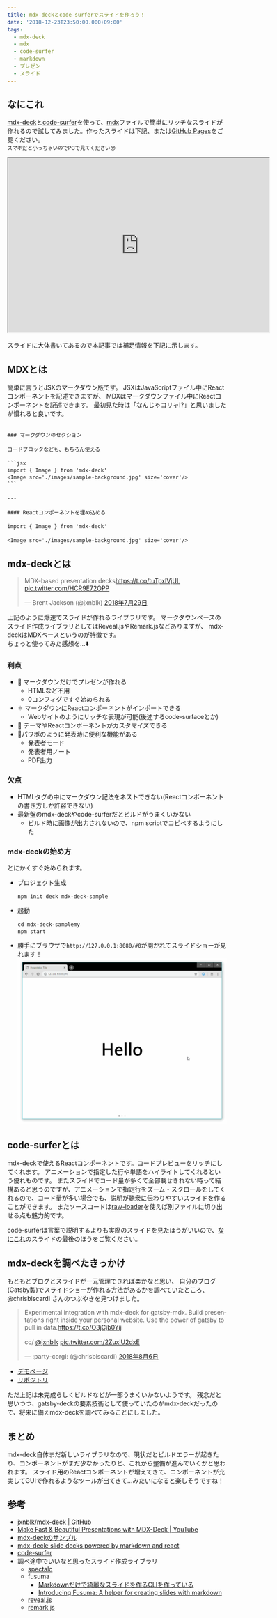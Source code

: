 ```yaml
---
title: mdx-deckとcode-surferでスライドを作ろう！
date: '2018-12-23T23:50:00.000+09:00'
tags:
  - mdx-deck
  - mdx
  - code-surfer
  - markdown
  - プレゼン
  - スライド
---
```


## なにこれ

[mdx-deck](https://github.com/jxnblk/mdx-deck)と[code-surfer](https://github.com/pomber/code-surfer)を使って、[mdx](https://github.com/mdx-js/mdx)ファイルで簡単にリッチなスライドが作れるので試してみました。作ったスライドは下記、または[GitHub Pages](https://takumon.github.io/mdx-deck-sample)をご覧ください。<br>
<small>スマホだと小っちゃいのでPCで見てください:dizzy_face:</small>

<iframe 
  src="https://takumon.github.io/mdx-deck-sample" 
  width="600" 
  height="400"
  ></iframe>


スライドに大体書いてあるので本記事では補足情報を下記に示します。



## MDXとは

簡単に言うとJSXのマークダウン版です。
JSXはJavaScriptファイル中にReactコンポーネントを記述できますが、
MDXはマークダウンファイル中にReactコンポーネントを記述できます。
最初見た時は「なんじゃコリャ!?」と思いましたが慣れると良いです。



````jsx:title=mdxサンプル

### マークダウンのセクション

コードブロックなども、もちろん使える

```jsx
import { Image } from 'mdx-deck'
<Image src='./images/sample-background.jpg' size='cover'/>
```

---

#### Reactコンポーネントを埋め込める

import { Image } from 'mdx-deck'

<Image src='./images/sample-background.jpg' size='cover'/>

````


## mdx-deckとは

<blockquote class="twitter-tweet" data-lang="ja">
  <p lang="en" dir="ltr">MDX-based presentation decks<a href="https://t.co/tuTpxlVjUL">https://t.co/tuTpxlVjUL</a> <a href="https://t.co/HCR9E72OPP">pic.twitter.com/HCR9E72OPP</a>
  </p>
  &mdash; Brent Jackson (@jxnblk) <a href="https://twitter.com/jxnblk/status/1023667155324346373?ref_src=twsrc%5Etfw">2018年7月29日</a>
</blockquote>
<script async src="https://platform.twitter.com/widgets.js" charset="utf-8"></script>


上記のように爆速でスライドが作れるライブラリです。
マークダウンベースのスライド作成ライブラリとしてはReveal.jsやRemark.jsなどありますが、
mdx-deckはMDXベースというのが特徴です。<br>
ちょっと使ってみた感想を...:arrow_down:

### 利点

* 📝 マークダウンだけでプレゼンが作れる
    * HTMLなど不用
    * 0コンフィグですぐ始められる
* ⚛️ マークダウンにReactコンポーネントがインポートできる
    * Webサイトのようにリッチな表現が可能(後述するcode-surfaceとか)
* 💅 テーマやReactコンポーネントがカスタマイズできる
* 💁パワポのように発表時に便利な機能がある
    *  発表者モード
    *  発表者用ノート
    *  PDF出力


### 欠点

* HTMLタグの中にマークダウン記法をネストできない(Reactコンポーネントの書き方しか許容できない)
* 最新盤のmdx-deckやcode-surferだとビルドがうまくいかない
  * ビルド時に画像が出力されないので、npm scriptでコピペするようにした


### mdx-deckの始め方

とにかくすぐ始められます。

* プロジェクト生成
  ```
  npm init deck mdx-deck-sample
  ```
* 起動
  ```
  cd mdx-deck-samplemy
  npm start
  ```
* 勝手にブラウザで`http://127.0.0.1:8080/#0`が開かれてスライドショーが見れます！
  ![mdx-deck-start](./mdx-deck-sample.gif)


## code-surferとは

mdx-deckで使えるReactコンポーネントです。コードプレビューをリッチにしてくれます。
アニメーションで指定した行や単語をハイライトしてくれるという優れものです。
またスライドでコード量が多くて全部載せきれない時って結構あると思うのですが、アニメーションで指定行をズーム・スクロールをしてくれるので、コード量が多い場合でも、説明が聴衆に伝わりやすいスライドを作ることができます。
またソースコードは[raw-loader](https://github.com/webpack-contrib/raw-loader)を使えば別ファイルに切り出せる点も魅力的です。<br>

code-surferは言葉で説明するよりも実際のスライドを見たほうがいいので、[なにこれ](#なにこれ)のスライドの最後のほうをご覧ください。


## mdx-deckを調べたきっかけ

もともとブログとスライドが一元管理できれば楽かなと思い、
自分のブログ(Gatsby製)でスライドショーが作れる方法があるかを調べていたところ、
@chrisbiscardi さんのつぶやきを見つけました。

<blockquote class="twitter-tweet" data-lang="ja">
  <p lang="en" dir="ltr">Experimental integration with mdx-deck for gatsby-mdx. Build presentations right inside your personal website. Use the power of gatsby to pull in data.<a href="https://t.co/O3jCjb0Yij">https://t.co/O3jCjb0Yij</a><br> <br>cc/ <a href="https://twitter.com/jxnblk?ref_src=twsrc%5Etfw">@jxnblk</a> <a href="https://t.co/2ZuxlU2dxE">pic.twitter.com/2ZuxlU2dxE</a>
  </p>&mdash; :party-corgi: (@chrisbiscardi) <a href="https://twitter.com/chrisbiscardi/status/1026305119652958209?ref_src=twsrc%5Etfw">2018年8月6日</a>
</blockquote>
<script async src="https://platform.twitter.com/widgets.js" charset="utf-8"></script>

* [デモページ](https://deploy-preview-43--gatsby-mdx-kitchen-sink.netlify.com/)
* [リポジトリ](https://github.com/ChristopherBiscardi/gatsby-mdx/tree/master/examples/kitchen-sink)

ただ上記は未完成らしくビルドなどが一部うまくいかないようです。
残念だと思いつつ、gatsby-deckの要素技術として使っていたのがmdx-deckだったので、将来に備えmdx-deckを調べてみることにしました。


## まとめ

mdx-deck自体まだ新しいライブラリなので、現状だとビルドエラーが起きたり、コンポーネントがまだ少なかったりと、これから整備が進んでいくかと思われます。
スライド用のReactコンポーネントが増えてきて、コンポーネントが充実してGUIで作れるようなツールが出てきて...みたいになると楽しそうですね！


## 参考

* [jxnblk/mdx-deck | GitHub](https://github.com/jxnblk/mdx-deck)
* [Make Fast & Beautiful Presentations with MDX-Deck | YouTube](https://www.youtube.com/watch?v=LvP2EqCiQMg)
* [mdx-deckのサンプル](https://github.com/kentcdodds/simply-react)
* [mdx-deck: slide decks powered by markdown and react](https://blog.kentcdodds.com/mdx-deck-slide-decks-powered-by-markdown-and-react-bfc6d6af20da)
* [code-surfer](https://github.com/pomber/code-surfer)
* 調べ途中でいいなと思ったスライド作成ライブラリ
    * [spectalc](https://github.com/FormidableLabs/spectacle)
    * fusuma
        * [Markdownだけで綺麗なスライドを作るCLIを作っている](https://blog.hiroppy.me/entry/fusuma)
        * [Introducing Fusuma: A helper for creating slides with markdown](https://dev.to/abouthiroppy/introduce-fusuma-that-is-a-helper-for-creating-a-slide-536)
    * [reveal.js](https://revealjs.com/#/)
    * [remark.js](https://github.com/gnab/remark)

